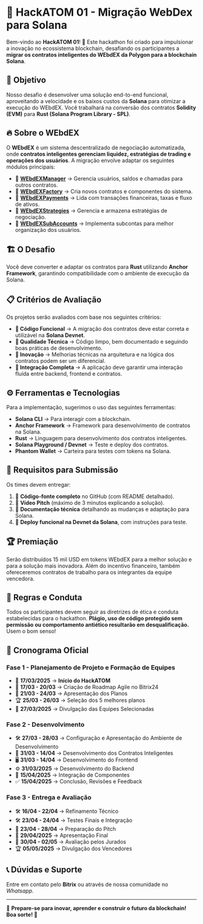 # 🚀 HackATOM 01 - Migração WebDex para Solana

Bem-vindo ao **HackATOM 01**! 🎉 Este hackathon foi criado para impulsionar a inovação no ecossistema blockchain, desafiando os participantes a **migrar os contratos inteligentes do WEbdEX da Polygon para a blockchain Solana**. 

## 📌 **Objetivo**
Nosso desafio é desenvolver uma solução end-to-end funcional, aproveitando a velocidade e os baixos custos da **Solana** para otimizar a execução do WEbdEX. Você trabalhará na conversão dos contratos **Solidity (EVM)** para **Rust (Solana Program Library - SPL)**.

## 🔥 **Sobre o WEbdEX**
O **WEbdEX** é um sistema descentralizado de negociação automatizada, onde **contratos inteligentes gerenciam liquidez, estratégias de trading e operações dos usuários**. A migração envolve adaptar os seguintes módulos principais:

- 📌 **[WEbdEXManager](https://polygonscan.com/address/0x9b4314878f58c3ca53ec0087acc8c9a30df773e0)** → Gerencia usuários, saldos e chamadas para outros contratos.
- 📌 **[WEbdEXFactory](https://polygonscan.com/address/0x85b2e6d7b514d565b298b984a1bdf7f9143dab0c)** → Cria novos contratos e componentes do sistema.
- 📌 **[WEbdEXPayments](https://polygonscan.com/address/0xa0e97ee633854d1f09abe52281b1d2ef146b9889)** → Lida com transações financeiras, taxas e fluxo de ativos.
- 📌 **[WEbdEXStrategies](https://polygonscan.com/address/0xe330c3279becc8ce7511a7c261965b5c601961ad)** → Gerencia e armazena estratégias de negociação.
- 📌 **[WEbdEXSubAccounts](https://polygonscan.com/address/0x7c5241688ecd253ca3d13172620be22902a4414c)** → Implementa subcontas para melhor organização dos usuários.

## 🏗 **O Desafio**
Você deve converter e adaptar os contratos para **Rust** utilizando **Anchor Framework**, garantindo compatibilidade com o ambiente de execução da Solana.

## 📋 **Critérios de Avaliação**
Os projetos serão avaliados com base nos seguintes critérios:
- **📌 Código Funcional** → A migração dos contratos deve estar correta e utilizável na **Solana Devnet**.
- **📌 Qualidade Técnica** → Código limpo, bem documentado e seguindo boas práticas de desenvolvimento.
- **📌 Inovação** → Melhorias técnicas na arquitetura e na lógica dos contratos podem ser um diferencial.
- **📌 Integração Completa** → A aplicação deve garantir uma interação fluída entre backend, frontend e contratos.

## ⚙️ **Ferramentas e Tecnologias**
Para a implementação, sugerimos o uso das seguintes ferramentas:
- **Solana CLI** → Para interagir com a blockchain.
- **Anchor Framework** → Framework para desenvolvimento de contratos na Solana.
- **Rust** → Linguagem para desenvolvimento dos contratos inteligentes.
- **Solana Playground / Devnet** → Teste e deploy dos contratos.
- **Phantom Wallet** → Carteira para testes com tokens na Solana.

## 📜 **Requisitos para Submissão**
Os times devem entregar:
1. 📁 **Código-fonte completo** no GitHub (com README detalhado).
2. 🎥 **Vídeo Pitch** (máximo de 3 minutos explicando a solução).
3. 📑 **Documentação técnica** detalhando as mudanças e adaptação para Solana.
4. 🚀 **Deploy funcional na Devnet da Solana**, com instruções para teste.

## 🏆 **Premiação**
Serão distribuídos 15 mil USD em tokens WEbdEX para a melhor solução e para a solução mais inovadora. Além do incentivo financeiro, também ofereceremos contratos de trabalho para os integrantes da equipe vencedora.

## 🤝 **Regras e Conduta**
Todos os participantes devem seguir as diretrizes de ética e conduta estabelecidas para o hackathon. **Plágio, uso de código protegido sem permissão ou comportamento antiético resultarão em desqualificação.** Usem o bom senso!

## 📆 **Cronograma Oficial**

### **Fase 1 - Planejamento de Projeto e Formação de Equipes**
- 🏁 **17/03/2025** → **Início do HackATOM**
- 📅 **17/03 - 20/03** → Criação de Roadmap Agile no Bitrix24
- 📝 **21/03 - 24/03** → Apresentação dos Planos
- 🏆 **25/03 - 26/03** → Seleção dos 5 melhores planos
- 📢 **27/03/2025** → Divulgação das Equipes Selecionadas

### **Fase 2 - Desenvolvimento**
- 🛠 **27/03 - 28/03** → Configuração e Apresentação do Ambiente de Desenvolvimento
- 🔧 **31/03 - 14/04** → Desenvolvimento dos Contratos Inteligentes
- 🖥 **31/03 - 14/04** → Desenvolvimento do Frontend
- ⚙️ **31/03/2025** → Desenvolvimento do Backend
- 🔄 **15/04/2025** → Integração de Componentes
- ✅ **15/04/2025** → Conclusão, Revisões e Feedback

### **Fase 3 - Entrega e Avaliação**
- 🛠 **16/04 - 22/04** → Refinamento Técnico
- 🛠 **23/04 - 24/04** → Testes Finais e Integração
- 🎤 **23/04 - 28/04** → Preparação do Pitch
- 🎥 **29/04/2025** → Apresentação Final
- 🏅 **30/04 - 02/05** → Avaliação pelos Jurados
- 🏆 **05/05/2025** → Divulgação dos Vencedores

## 📞 **Dúvidas e Suporte**
Entre em contato pelo **Bitrix** ou através de nossa comunidade no *Whatsapp*.

---
🎯 **Prepare-se para inovar, aprender e construir o futuro da blockchain! Boa sorte! 🚀**
